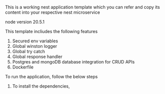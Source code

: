 This is a working nest application template which you can refer and copy its content into your respective nest microservice

node version 
20.5.1

This template incliudes the following features

1. Secured env variables
2. Global winston logger
3. Global try catch 
4. Global response handler
5. Postgres and mongoDB database integration for CRUD APIs
6. Dockerfile

To run the application, follow the below steps

1. To install the dependencies, 



